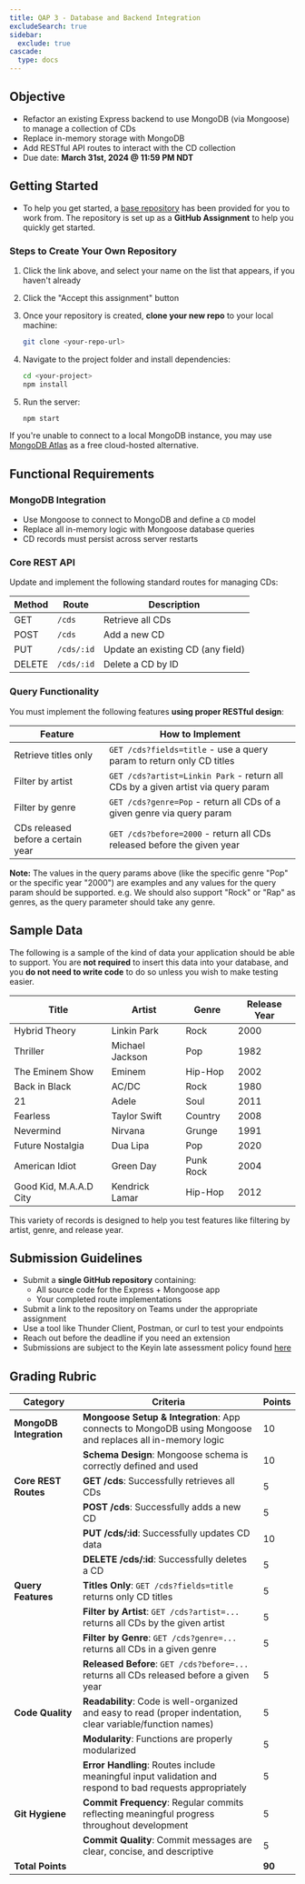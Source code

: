 ```yaml
---
title: QAP 3 - Database and Backend Integration
excludeSearch: true
sidebar:
  exclude: true
cascade:  
  type: docs  
---
```


## Objective
- Refactor an existing Express backend to use MongoDB (via Mongoose) to manage a collection of CDs  
- Replace in-memory storage with MongoDB  
- Add RESTful API routes to interact with the CD collection  
- Due date: **March 31st, 2024 @ 11:59 PM NDT**


## Getting Started  

- To help you get started, a [base repository](https://classroom.github.com/a/2hKZBdAv) has been provided for you to work from. The repository is set up as a **GitHub Assignment** to help you quickly get started.

### Steps to Create Your Own Repository  

1. Click the link above, and select your name on the list that appears, if you haven't already
   
1. Click the "Accept this assignment" button

1. Once your repository is created, **clone your new repo** to your local machine:  
   ```bash
   git clone <your-repo-url>
   ```
1. Navigate to the project folder and install dependencies:  
   ```bash
   cd <your-project>
   npm install
   ```
1. Run the server:  
   ```bash
   npm start
   ```

If you're unable to connect to a local MongoDB instance, you may use [MongoDB Atlas](https://www.mongodb.com/atlas/database) as a free cloud-hosted alternative.

## Functional Requirements  

### MongoDB Integration  
- Use Mongoose to connect to MongoDB and define a `CD` model
- Replace all in-memory logic with Mongoose database queries
- CD records must persist across server restarts

### Core REST API  
Update and implement the following standard routes for managing CDs:

| **Method** | **Route**  | **Description**                   |
|------------|------------|-----------------------------------|
| GET        | `/cds`     | Retrieve all CDs                  |
| POST       | `/cds`     | Add a new CD                      |
| PUT        | `/cds/:id` | Update an existing CD (any field) |
| DELETE     | `/cds/:id` | Delete a CD by ID                 |

### Query Functionality  
You must implement the following features **using proper RESTful design**:

| **Feature**                         | **How to Implement**                                                                 |
|-------------------------------------|--------------------------------------------------------------------------------------|
| Retrieve titles only                | `GET /cds?fields=title` - use a query param to return only CD titles                 |
| Filter by artist                    | `GET /cds?artist=Linkin Park` - return all CDs by a given artist via query param     |
| Filter by genre                     | `GET /cds?genre=Pop` - return all CDs of a given genre via query param               |
| CDs released before a certain year  | `GET /cds?before=2000` - return all CDs released before the given year               |

**Note:** The values in the query params above (like the specific genre "Pop" or the specific year "2000") are examples and any values for the query param should be supported. e.g. We should also support "Rock" or "Rap" as genres, as the query parameter should take any genre.

## Sample Data  
The following is a sample of the kind of data your application should be able to support. You are **not required** to insert this data into your database, and you **do not need to write code** to do so unless you wish to make testing easier.

| Title                  | Artist          | Genre     | Release Year |
|------------------------|-----------------|-----------|--------------|
| Hybrid Theory          | Linkin Park     | Rock      | 2000         |
| Thriller               | Michael Jackson | Pop       | 1982         |
| The Eminem Show        | Eminem          | Hip-Hop   | 2002         |
| Back in Black          | AC/DC           | Rock      | 1980         |
| 21                     | Adele           | Soul      | 2011         |
| Fearless               | Taylor Swift    | Country   | 2008         |
| Nevermind              | Nirvana         | Grunge    | 1991         |
| Future Nostalgia       | Dua Lipa        | Pop       | 2020         |
| American Idiot         | Green Day       | Punk Rock | 2004         |
| Good Kid, M.A.A.D City | Kendrick Lamar  | Hip-Hop   | 2012         |

This variety of records is designed to help you test features like filtering by artist, genre, and release year.

## Submission Guidelines  
- Submit a **single GitHub repository** containing:
  - All source code for the Express + Mongoose app
  - Your completed route implementations
- Submit a link to the repository on Teams under the appropriate assignment
- Use a tool like Thunder Client, Postman, or curl to test your endpoints
- Reach out before the deadline if you need an extension
- Submissions are subject to the Keyin late assessment policy found [here](https://keyincollege289.sharepoint.com/:b:/s/FullstackJavascript-SD13May.2025-Aug.2025/EQsdYpI0N1RPsETRsktEqmkBTDvs1QzdvJT5cmDCQoSHWw?e=ZT4ph9)

## Grading Rubric  

| **Category**            | **Criteria**                                                                                                   | **Points** |
|-------------------------|----------------------------------------------------------------------------------------------------------------|------------|
| **MongoDB Integration** | **Mongoose Setup & Integration**: App connects to MongoDB using Mongoose and replaces all in-memory logic      | 10         |
|                         | **Schema Design**: Mongoose schema is correctly defined and used                                               | 10         |
| **Core REST Routes**    | **GET /cds**: Successfully retrieves all CDs                                                                   | 5          |
|                         | **POST /cds**: Successfully adds a new CD                                                                      | 5          |
|                         | **PUT /cds/:id**: Successfully updates CD data                                                                 | 10         |
|                         | **DELETE /cds/:id**: Successfully deletes a CD                                                                 | 5          |
| **Query Features**      | **Titles Only**: `GET /cds?fields=title` returns only CD titles                                                | 5          |
|                         | **Filter by Artist**: `GET /cds?artist=...` returns all CDs by the given artist                                | 5          |
|                         | **Filter by Genre**: `GET /cds?genre=...` returns all CDs in a given genre                                     | 5          |
|                         | **Released Before**: `GET /cds?before=...` returns all CDs released before a given year                        | 5          |
| **Code Quality**        | **Readability**: Code is well-organized and easy to read (proper indentation, clear variable/function names)   | 5          |
|                         | **Modularity**: Functions are properly modularized                                                             | 5          |
|                         | **Error Handling**: Routes include meaningful input validation and respond to bad requests appropriately       | 5          |
| **Git Hygiene**         | **Commit Frequency**: Regular commits reflecting meaningful progress throughout development                    | 5          |
|                         | **Commit Quality**: Commit messages are clear, concise, and descriptive                                        | 5          |
| **Total Points**        |                                                                                                                | **90**     |
